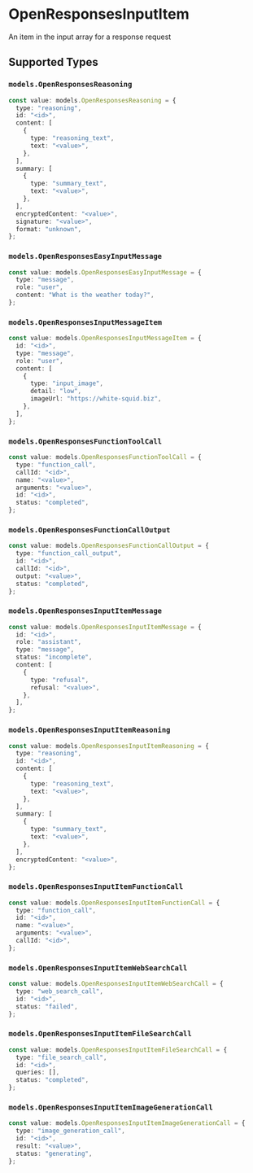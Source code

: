 # OpenResponsesInputItem

An item in the input array for a response request


## Supported Types

### `models.OpenResponsesReasoning`

```typescript
const value: models.OpenResponsesReasoning = {
  type: "reasoning",
  id: "<id>",
  content: [
    {
      type: "reasoning_text",
      text: "<value>",
    },
  ],
  summary: [
    {
      type: "summary_text",
      text: "<value>",
    },
  ],
  encryptedContent: "<value>",
  signature: "<value>",
  format: "unknown",
};
```

### `models.OpenResponsesEasyInputMessage`

```typescript
const value: models.OpenResponsesEasyInputMessage = {
  type: "message",
  role: "user",
  content: "What is the weather today?",
};
```

### `models.OpenResponsesInputMessageItem`

```typescript
const value: models.OpenResponsesInputMessageItem = {
  id: "<id>",
  type: "message",
  role: "user",
  content: [
    {
      type: "input_image",
      detail: "low",
      imageUrl: "https://white-squid.biz",
    },
  ],
};
```

### `models.OpenResponsesFunctionToolCall`

```typescript
const value: models.OpenResponsesFunctionToolCall = {
  type: "function_call",
  callId: "<id>",
  name: "<value>",
  arguments: "<value>",
  id: "<id>",
  status: "completed",
};
```

### `models.OpenResponsesFunctionCallOutput`

```typescript
const value: models.OpenResponsesFunctionCallOutput = {
  type: "function_call_output",
  id: "<id>",
  callId: "<id>",
  output: "<value>",
  status: "completed",
};
```

### `models.OpenResponsesInputItemMessage`

```typescript
const value: models.OpenResponsesInputItemMessage = {
  id: "<id>",
  role: "assistant",
  type: "message",
  status: "incomplete",
  content: [
    {
      type: "refusal",
      refusal: "<value>",
    },
  ],
};
```

### `models.OpenResponsesInputItemReasoning`

```typescript
const value: models.OpenResponsesInputItemReasoning = {
  type: "reasoning",
  id: "<id>",
  content: [
    {
      type: "reasoning_text",
      text: "<value>",
    },
  ],
  summary: [
    {
      type: "summary_text",
      text: "<value>",
    },
  ],
  encryptedContent: "<value>",
};
```

### `models.OpenResponsesInputItemFunctionCall`

```typescript
const value: models.OpenResponsesInputItemFunctionCall = {
  type: "function_call",
  id: "<id>",
  name: "<value>",
  arguments: "<value>",
  callId: "<id>",
};
```

### `models.OpenResponsesInputItemWebSearchCall`

```typescript
const value: models.OpenResponsesInputItemWebSearchCall = {
  type: "web_search_call",
  id: "<id>",
  status: "failed",
};
```

### `models.OpenResponsesInputItemFileSearchCall`

```typescript
const value: models.OpenResponsesInputItemFileSearchCall = {
  type: "file_search_call",
  id: "<id>",
  queries: [],
  status: "completed",
};
```

### `models.OpenResponsesInputItemImageGenerationCall`

```typescript
const value: models.OpenResponsesInputItemImageGenerationCall = {
  type: "image_generation_call",
  id: "<id>",
  result: "<value>",
  status: "generating",
};
```

